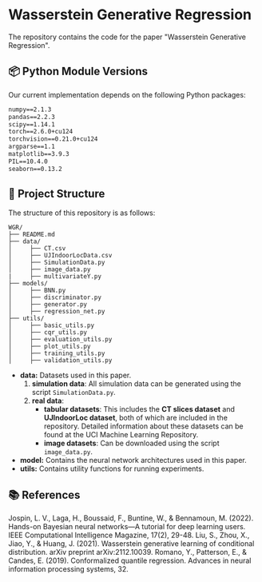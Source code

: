 # Wasserstein Generative Regression
The repository contains the code for the paper "Wasserstein Generative Regression".

## 📦 Python Module Versions
Our current implementation depends on the following Python packages:

```txt
numpy==2.1.3
pandas==2.2.3
scipy==1.14.1
torch==2.6.0+cu124
torchvision==0.21.0+cu124
argparse==1.1  
matplotlib==3.9.3
PIL==10.4.0
seaborn==0.13.2
```

## 📁 Project Structure 
The structure of this repository is as follows:
``` 
WGR/
├── README.md
├── data/
│     ├── CT.csv
│     ├── UJIndoorLocData.csv
│     ├── SimulationData.py
│     ├── image_data.py
|     ├── multivariateY.py
├── models/
│     ├── BNN.py
│     ├── discriminator.py
│     ├── generator.py
│     ├── regression_net.py
├── utils/
│     ├── basic_utils.py 
│     ├── cqr_utils.py
│     ├── evaluation_utils.py
│     ├── plot_utils.py
│     ├── training_utils.py
│     ├── validation_utils.py
``` 
- **data:** Datasets used in this paper.
  1. **simulation data**: All simulation data can be generated using the script `SimulationData.py`.  
  2. **real data**:
     - **tabular datasets**: This includes the **CT slices dataset** and **UJIndoorLoc dataset**, both of which are included in the repository. Detailed information about these datasets can be found at the UCI Machine Learning Repository.  
     - **image datasets**: Can be downloaded using the script `image_data.py`.
- **model:**  Contains the neural network architectures used in this paper.
- **utils:**  Contains utility functions for running experiments.

## 📚 References
Jospin, L. V., Laga, H., Boussaid, F., Buntine, W., & Bennamoun, M. (2022). Hands-on Bayesian neural networks—A tutorial for deep learning users. IEEE Computational Intelligence Magazine, 17(2), 29-48.
Liu, S., Zhou, X., Jiao, Y., & Huang, J. (2021). Wasserstein generative learning of conditional distribution. arXiv preprint arXiv:2112.10039.
Romano, Y., Patterson, E., & Candes, E. (2019). Conformalized quantile regression. Advances in neural information processing systems, 32.


